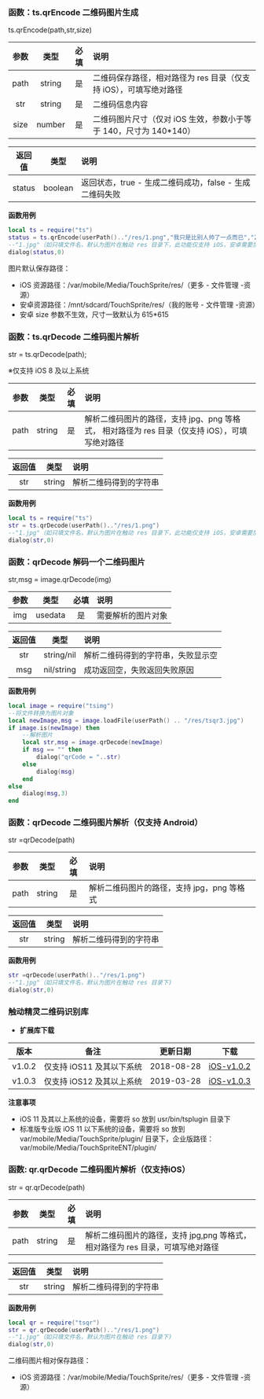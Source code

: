 ### 函数：ts.qrEncode 二维码图片生成

ts.qrEncode(path,str,size)

| 参数 |  类型  | 必填 | 说明                                                         |
| :--: | :----: | :--: | :----------------------------------------------------------- |
| path | string |  是  | 二维码保存路径，相对路径为 res 目录（仅支持 iOS），可填写绝对路径 |
| str  | string |  是  | 二维码信息内容                                               |
| size | number |  是  | 二维码图片尺寸（仅对 iOS 生效，参数小于等于 140，尺寸为 140*140） |

| 返回值 |  类型   | 说明                                                    |
| :----: | :-----: | :------------------------------------------------------ |
| status | boolean | 返回状态，true - 生成二维码成功，false - 生成二维码失败 |

**函数用例**

```lua
local ts = require("ts")
status = ts.qrEncode(userPath().."/res/1.png","我只是比别人帅了一点而已","288")   
--"1.jpg"（如只填文件名，默认为图片在触动 res 目录下，此功能仅支持 iOS，安卓需要加 userPath)
dialog(status,0)
```

图片默认保存路径：
- iOS 资源路径：/var/mobile/Media/TouchSprite/res/（更多 - 文件管理 -资源）
- 安卓资源路径：/mnt/sdcard/TouchSprite/res/（我的账号 - 文件管理 -资源）
- 安卓 size 参数不生效，尺寸一致默认为 615*615

### 函数：ts.qrDecode 二维码图片解析

str = ts.qrDecode(path);

※仅支持 iOS 8 及以上系统

| 参数 |  类型  | 必填 | 说明                                                         |
| :--: | :----: | :--: | :----------------------------------------------------------- |
| path | string |  是  | 解析二维码图片的路径，支持 jpg、png 等格式， 相对路径为 res 目录（仅支持 iOS），可填写绝对路径 |

| 返回值 |  类型  | 说明                   |
| :----: | :----: | :--------------------- |
|  str   | string | 解析二维码得到的字符串 |

**函数用例**

```lua
local ts = require("ts")
str = ts.qrDecode(userPath().."/res/1.png")    
--"1.jpg"（如只填文件名，默认为图片在触动 res 目录下，此功能仅支持 iOS，安卓需要加 userPath)
dialog(str,0)
```

### 函数：qrDecode 解码一个二维码图片

str,msg = image.qrDecode(img)

| 参数 |  类型   | 必填 | 说明               |
| :--: | :-----: | :--: | :----------------- |
| img  | usedata |  是  | 需要解析的图片对象 |

| 返回值 |    类型    | 说明                               |
| :----: | :--------: | :--------------------------------- |
|  str   | string/nil | 解析二维码得到的字符串，失败显示空 |
|  msg   | nil/string | 成功返回空，失败返回失败原因       |

**函数用例**

```lua
local image = require("tsimg")  
--将文件转换为图片对象
local newImage,msg = image.loadFile(userPath() .. "/res/tsqr3.jpg")
if image.is(newImage) then
    --解析图片
    local str,msg = image.qrDecode(newImage)
    if msg == "" then
        dialog("qrCode = "..str)
    else
        dialog(msg)
    end
else
    dialog(msg,3)
end
```

### 函数：qrDecode 二维码图片解析（仅支持 Android）

str =qrDecode(path)

| 参数 |  类型  | 必填 | 说明                                       |
| :--: | :----: | :--: | :----------------------------------------- |
| path | string |  是  | 解析二维码图片的路径，支持 jpg，png 等格式 |

| 返回值 |  类型  | 说明                   |
| :----: | :----: | :--------------------- |
|  str   | string | 解析二维码得到的字符串 |

**函数用例**

```lua
str =qrDecode(userPath().."/res/1.png")    
--"1.jpg"（如只填文件名，默认为图片在触动 res 目录下)
dialog(str,0)
```

### 触动精灵二维码识别库

- **扩展库下载**

|  版本  |           备注            |  更新日期  |                             下载                             |
| :----: | :-----------------------: | :--------: | :----------------------------------------------------------: |
| v1.0.2 | 仅支持 iOS11 及其以下系统 | 2018-08-28 | [iOS-v1.0.2](http://video.touchsprite.com/插件函数库/tsqr.so/1.0.2/tsqr.so) |
| v1.0.3 | 仅支持 iOS12 及其以上系统 | 2019-03-28 | [iOS-v1.0.3](http://video.touchsprite.com/插件函数库/tsqr.so/1.0.3/tsqr.so) |

**注意事项**

- iOS 11 及其以上系统的设备，需要将 so 放到 usr/bin/tsplugin 目录下
- 标准版专业版 iOS 11 以下系统的设备，需要将 so 放到 var/mobile/Media/TouchSprite/plugin/ 目录下，企业版路径：var/mobile/Media/TouchSpriteENT/plugin/

### 函数: qr.qrDecode 二维码图片解析（仅支持iOS）

str = qr.qrDecode(path)

| 参数 |  类型  | 必填 | 说明                                                         |
| :--: | :----: | :--: | :----------------------------------------------------------- |
| path | string |  是  | 解析二维码图片的路径，支持 jpg,png 等格式， 相对路径为 res 目录，可填写绝对路径 |

| 返回值 |  类型  | 说明                   |
| :----: | :----: | :--------------------- |
|  str   | string | 解析二维码得到的字符串 |

**函数用例**

```lua
local qr = require("tsqr")
str = qr.qrDecode(userPath().."/res/1.png")    
--"1.jpg"（如只填文件名，默认为图片在触动 res 目录下)
dialog(str,0)
```

二维码图片相对保存路径：

- iOS 资源路径：/var/mobile/Media/TouchSprite/res/（更多 - 文件管理 -资源）

